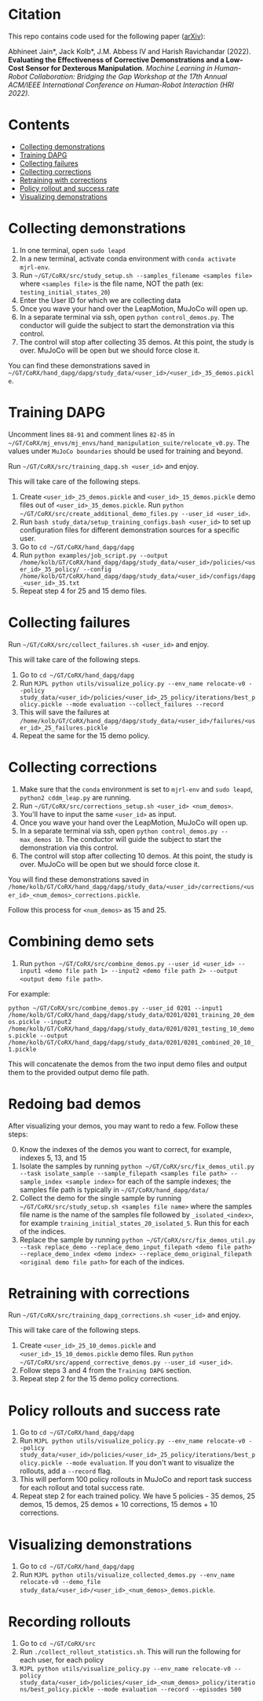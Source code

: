 # Citation

This repo contains code used for the following paper ([arXiv](https://arxiv.org/abs/2204.07631)):

Abhineet Jain*, Jack Kolb*, J.M. Abbess IV and Harish Ravichandar (2022). **Evaluating the Effectiveness of Corrective Demonstrations and a Low-Cost Sensor for Dexterous Manipulation**. *Machine Learning in Human-Robot Collaboration: Bridging the Gap Workshop at the 17th Annual ACM/IEEE International Conference on Human-Robot Interaction (HRI 2022).*


# Contents
- [Collecting demonstrations](#collecting-demonstrations)
- [Training DAPG](#training-dapg)
- [Collecting failures](#collecting-failures)
- [Collecting corrections](#collecting-corrections)
- [Retraining with corrections](#retraining-with-corrections)
- [Policy rollout and success rate](#policy-rollouts-and-success-rate)
- [Visualizing demonstrations](#visualizing-demonstrations)

# Collecting demonstrations

1. In one terminal, open `sudo leapd`
2. In a new terminal, activate conda environment with `conda activate mjrl-env`.
3. Run `~/GT/CoRX/src/study_setup.sh --samples_filename <samples file>` where `<samples file>` is the file name, NOT the path (ex: `testing_initial_states_20`)
4. Enter the User ID for which we are collecting data
6. Once you wave your hand over the LeapMotion, MuJoCo will open up.
7. In a separate terminal via ssh, open `python control_demos.py`. The conductor will guide the subject to start the demonstration via this control.
8. The control will stop after collecting 35 demos. At this point, the study is over. MuJoCo will be open but we should force close it.

You can find these demonstrations saved in `~/GT/CoRX/hand_dapg/dapg/study_data/<user_id>/<user_id>_35_demos.pickle`.
# Training DAPG

Uncomment lines `88-91` and comment lines `82-85` in `~/GT/CoRX/mj_envs/mj_envs/hand_manipulation_suite/relocate_v0.py`. The values under `MuJoCo boundaries` should be used for training and beyond.

Run `~/GT/CoRX/src/training_dapg.sh <user_id>` and enjoy.

This will take care of the following steps.
1. Create `<user_id>_25_demos.pickle` and `<user_id>_15_demos.pickle` demo files out of `<user_id>_35_demos.pickle`. Run `python ~/GT/CoRX/src/create_additional_demo_files.py --user_id <user_id>`.
2. Run `bash study_data/setup_training_configs.bash <user_id>` to set up configuration files for different demonstration sources for a specific user.
3. Go to `cd ~/GT/CoRX/hand_dapg/dapg`
4. Run `python examples/job_script.py --output /home/kolb/GT/CoRX/hand_dapg/dapg/study_data/<user_id>/policies/<user_id>_35_policy/ --config /home/kolb/GT/CoRX/hand_dapg/dapg/study_data/<user_id>/configs/dapg_<user_id>_35.txt`
5. Repeat step 4 for 25 and 15 demo files.

# Collecting failures

Run `~/GT/CoRX/src/collect_failures.sh <user_id>` and enjoy.

This will take care of the following steps.
1. Go to `cd ~/GT/CoRX/hand_dapg/dapg`
2. Run `MJPL python utils/visualize_policy.py --env_name relocate-v0 --policy study_data/<user_id>/policies/<user_id>_25_policy/iterations/best_policy.pickle --mode evaluation --collect_failures --record`
3. This will save the failures at `/home/kolb/GT/CoRX/hand_dapg/dapg/study_data/<user_id>/failures/<user_id>_25_failures.pickle`
4. Repeat the same for the 15 demo policy.

# Collecting corrections

1. Make sure that the `conda` environment is set to `mjrl-env` and `sudo leapd`, `python2 cddm_leap.py` are running.
2. Run `~/GT/CoRX/src/corrections_setup.sh <user_id> <num_demos>`.
3. You'll have to input the same `<user_id>` as input.
4. Once you wave your hand over the LeapMotion, MuJoCo will open up.
5. In a separate terminal via ssh, open `python control_demos.py --max_demos 10`. The conductor will guide the subject to start the demonstration via this control.
6. The control will stop after collecting 10 demos. At this point, the study is over. MuJoCo will be open but we should force close it.

You will find these demonstrations saved in `/home/kolb/GT/CoRX/hand_dapg/dapg/study_data/<user_id>/corrections/<user_id>_<num_demos>_corrections.pickle`.

Follow this process for `<num_demos>` as 15 and 25.

# Combining demo sets

1. Run `python ~/GT/CoRX/src/combine_demos.py --user_id <user_id> --input1 <demo file path 1> --input2 <demo file path 2> --output <output demo file path>`.

For example:

`python ~/GT/CoRX/src/combine_demos.py --user_id 0201 --input1 /home/kolb/GT/CoRX/hand_dapg/dapg/study_data/0201/0201_training_20_demos.pickle --input2 /home/kolb/GT/CoRX/hand_dapg/dapg/study_data/0201/0201_testing_10_demos.pickle --output /home/kolb/GT/CoRX/hand_dapg/dapg/study_data/0201/0201_combined_20_10_1.pickle`


This will concatenate the demos from the two input demo files and output them to the provided output demo file path.

# Redoing bad demos

After visualizing your demos, you may want to redo a few. Follow these steps:

0. Know the indexes of the demos you want to correct, for example, indexes 5, 13, and 15
1. Isolate the samples by running `python ~/GT/CoRX/src/fix_demos_util.py --task isolate_sample --sample_filepath <samples file path> --sample_index <sample index>` for each of the sample indexes; the samples file path is typically in `~/GT/CoRX/hand_dapg/data/`
2. Collect the demo for the single sample by running `~/GT/CoRX/src/study_setup.sh <samples file name>` where the samples file name is the name of the samples file followed by `_isolated_<index>`, for example `training_initial_states_20_isolated_5`. Run this for each of the indices.
3. Replace the sample by running `python ~/GT/CoRX/src/fix_demos_util.py --task replace_demo --replace_demo_input_filepath <demo file path> --replace_demo_index <demo index> --replace_demo_original_filepath <original demo file path>` for each of the indices.


# Retraining with corrections

Run `~/GT/CoRX/src/training_dapg_corrections.sh <user_id>` and enjoy.

This will take care of the following steps.
1. Create `<user_id>_25_10_demos.pickle` and `<user_id>_15_10_demos.pickle` demo files. Run `python ~/GT/CoRX/src/append_corrective_demos.py --user_id <user_id>`.
2. Follow steps 3 and 4 from the `Training DAPG` section.
3. Repeat step 2 for the 15 demo policy corrections.

# Policy rollouts and success rate

1. Go to `cd ~/GT/CoRX/hand_dapg/dapg`
2. Run `MJPL python utils/visualize_policy.py --env_name relocate-v0 --policy study_data/<user_id>/policies/<user_id>_25_policy/iterations/best_policy.pickle --mode evaluation`. If you don't want to visualize the rollouts, add a `--record` flag.
3. This will perform 100 policy rollouts in MuJoCo and report task success for each rollout and total success rate.
4. Repeat step 2 for each trained policy. We have 5 policies - 35 demos, 25 demos, 15 demos, 25 demos + 10 corrections, 15 demos + 10 corrections.

# Visualizing demonstrations

1. Go to `cd ~/GT/CoRX/hand_dapg/dapg`
2. Run `MJPL python utils/visualize_collected_demos.py --env_name relocate-v0 --demo_file study_data/<user_id>/<user_id>_<num_demos>_demos.pickle`.

# Recording rollouts

1. Go to `cd ~/GT/CoRX/src`
2. Run `./collect_rollout_statistics.sh`. This will run the following for each user, for each policy
3. `MJPL python utils/visualize_policy.py --env_name relocate-v0 --policy study_data/<user_id>/policies/<user_id>_<num_demos>_policy/iterations/best_policy.pickle --mode evaluation --record --episodes 500`
